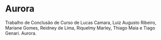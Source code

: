 # Aurora
Trabalho de Conclusão de Curso de Lucas Camara, Luiz Augusto Ribeiro, Mariane Gomes, Reidney de Lima, Riquelmy Marley, Thiago Maia e Tiago Genari.
Aurora.
